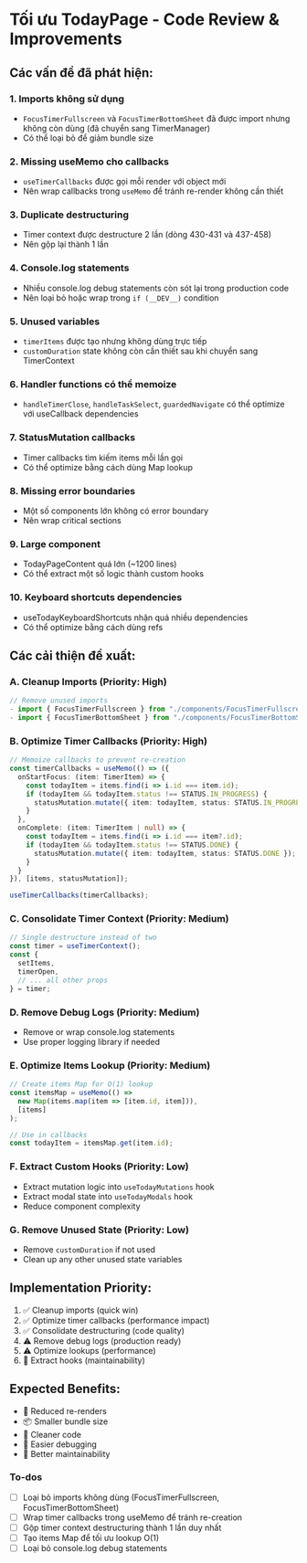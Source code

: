 <!-- a9cf9b9e-7b52-4edc-87b8-315634396804 a7af3d25-c129-4a99-ba5e-5d4b9fa35606 -->
# Tối ưu TodayPage - Code Review & Improvements

## Các vấn đề đã phát hiện:

### 1. **Imports không sử dụng**

- `FocusTimerFullscreen` và `FocusTimerBottomSheet` đã được import nhưng không còn dùng (đã chuyển sang TimerManager)
- Có thể loại bỏ để giảm bundle size

### 2. **Missing useMemo cho callbacks**

- `useTimerCallbacks` được gọi mỗi render với object mới
- Nên wrap callbacks trong `useMemo` để tránh re-render không cần thiết

### 3. **Duplicate destructuring**

- Timer context được destructure 2 lần (dòng 430-431 và 437-458)
- Nên gộp lại thành 1 lần

### 4. **Console.log statements**

- Nhiều console.log debug statements còn sót lại trong production code
- Nên loại bỏ hoặc wrap trong `if (__DEV__)` condition

### 5. **Unused variables**

- `timerItems` được tạo nhưng không dùng trực tiếp
- `customDuration` state không còn cần thiết sau khi chuyển sang TimerContext

### 6. **Handler functions có thể memoize**

- `handleTimerClose`, `handleTaskSelect`, `guardedNavigate` có thể optimize với useCallback dependencies

### 7. **StatusMutation callbacks**

- Timer callbacks tìm kiếm items mỗi lần gọi
- Có thể optimize bằng cách dùng Map lookup

### 8. **Missing error boundaries**

- Một số components lớn không có error boundary
- Nên wrap critical sections

### 9. **Large component**

- TodayPageContent quá lớn (~1200 lines)
- Có thể extract một số logic thành custom hooks

### 10. **Keyboard shortcuts dependencies**

- useTodayKeyboardShortcuts nhận quá nhiều dependencies
- Có thể optimize bằng cách dùng refs

## Các cải thiện đề xuất:

### A. **Cleanup Imports** (Priority: High)

```typescript
// Remove unused imports
- import { FocusTimerFullscreen } from "./components/FocusTimerFullscreen";
- import { FocusTimerBottomSheet } from "./components/FocusTimerBottomSheet";
```

### B. **Optimize Timer Callbacks** (Priority: High)

```typescript
// Memoize callbacks to prevent re-creation
const timerCallbacks = useMemo(() => ({
  onStartFocus: (item: TimerItem) => {
    const todayItem = items.find(i => i.id === item.id);
    if (todayItem && todayItem.status !== STATUS.IN_PROGRESS) {
      statusMutation.mutate({ item: todayItem, status: STATUS.IN_PROGRESS });
    }
  },
  onComplete: (item: TimerItem | null) => {
    const todayItem = items.find(i => i.id === item?.id);
    if (todayItem && todayItem.status !== STATUS.DONE) {
      statusMutation.mutate({ item: todayItem, status: STATUS.DONE });
    }
  }
}), [items, statusMutation]);

useTimerCallbacks(timerCallbacks);
```

### C. **Consolidate Timer Context** (Priority: Medium)

```typescript
// Single destructure instead of two
const timer = useTimerContext();
const {
  setItems,
  timerOpen,
  // ... all other props
} = timer;
```

### D. **Remove Debug Logs** (Priority: Medium)

- Remove or wrap console.log statements
- Use proper logging library if needed

### E. **Optimize Items Lookup** (Priority: Medium)

```typescript
// Create items Map for O(1) lookup
const itemsMap = useMemo(() => 
  new Map(items.map(item => [item.id, item])),
  [items]
);

// Use in callbacks
const todayItem = itemsMap.get(item.id);
```

### F. **Extract Custom Hooks** (Priority: Low)

- Extract mutation logic into `useTodayMutations` hook
- Extract modal state into `useTodayModals` hook
- Reduce component complexity

### G. **Remove Unused State** (Priority: Low)

- Remove `customDuration` if not used
- Clean up any other unused state variables

## Implementation Priority:

1. ✅ Cleanup imports (quick win)
2. ✅ Optimize timer callbacks (performance impact)
3. ✅ Consolidate destructuring (code quality)
4. ⚠️ Remove debug logs (production ready)
5. ⚠️ Optimize lookups (performance)
6. 📝 Extract hooks (maintainability)

## Expected Benefits:

- 🚀 Reduced re-renders
- 📦 Smaller bundle size
- 🧹 Cleaner code
- 🐛 Easier debugging
- 🔧 Better maintainability

### To-dos

- [ ] Loại bỏ imports không dùng (FocusTimerFullscreen, FocusTimerBottomSheet)
- [ ] Wrap timer callbacks trong useMemo để tránh re-creation
- [ ] Gộp timer context destructuring thành 1 lần duy nhất
- [ ] Tạo items Map để tối ưu lookup O(1)
- [ ] Loại bỏ console.log debug statements